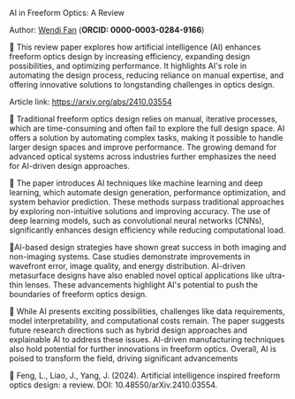 AI in Freeform Optics: A Review

Author: [Wendi Fan](https://www.linkedin.com/in/wendi-fan-265996310/) (**ORCID: 0000-0003-0284-9166**)

📌 This review paper explores how artificial intelligence (AI) enhances freeform optics design by increasing efficiency, expanding design possibilities, and optimizing performance. It highlights AI's role in automating the design process, reducing reliance on manual expertise, and offering innovative solutions to longstanding challenges in optics design.

Article link: https://arxiv.org/abs/2410.03554

🔹 Traditional freeform optics design relies on manual, iterative processes, which are time-consuming and often fail to explore the full design space. AI offers a solution by automating complex tasks, making it possible to handle larger design spaces and improve performance. The growing demand for advanced optical systems across industries further emphasizes the need for AI-driven design approaches.

🔹 The paper introduces AI techniques like machine learning and deep learning, which automate design generation, performance optimization, and system behavior prediction. These methods surpass traditional approaches by exploring non-intuitive solutions and improving accuracy. The use of deep learning models, such as convolutional neural networks (CNNs), significantly enhances design efficiency while reducing computational load.

🔹AI-based design strategies have shown great success in both imaging and non-imaging systems. Case studies demonstrate improvements in wavefront error, image quality, and energy distribution. AI-driven metasurface designs have also enabled novel optical applications like ultra-thin lenses. These advancements highlight AI's potential to push the boundaries of freeform optics design.

🔹 While AI presents exciting possibilities, challenges like data requirements, model interpretability, and computational costs remain. The paper suggests future research directions such as hybrid design approaches and explainable AI to address these issues. AI-driven manufacturing techniques also hold potential for further innovations in freeform optics. Overall, AI is poised to transform the field, driving significant advancements

📑 Feng, L., Liao, J., Yang, J. (2024). Artificial intelligence inspired freeform optics design: a review. DOI: 10.48550/arXiv.2410.03554.